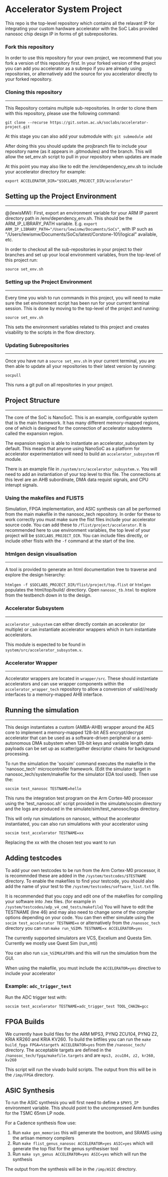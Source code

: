 # Accelerator System Project

This repo is the top-level repository which contains all the relavant IP for integrating your custom hardware accelerator with the SoC Labs provided nanosoc chip design IP in forms of git subrepositories.

### Fork this repository

In order to use this repository for your own project, we recommend that you fork a version of this repository first. In your forked version of the project you can add you accelerator as a subrepo if you are already using repositories, or alternatively add the source for you accelerator directly to your forked repository.

### Cloning this repository
---

This Repository contains multiple sub-repositories. In order to clone them with this repository, please use the following command:

`git clone --recurse https://git.soton.ac.uk/soclabs/accelerator-project.git`

At this stage you can also add your submodule with: 
`git submodule add`

After doing this you should update the projbranch file to include your repository name (as it appears in .gitmodules) and the branch. This will allow the set_env.sh script to pull in your repository when updates are made

At this point you may also like to edit the /env/dependency_env.sh to include your accelerator directory for example:

`export ACCELERATOR_DIR="$SOCLABS_PROJECT_DIR/accelerator"`


## Setting up the Project Environment
---

@(lewisMW): First, export an environment variable for your ARM IP parent directory path in /env/dependency_env.sh. This should be the ARM_IP_LIBRARY_PATH variable. E.g. `export ARM_IP_LIBRARY_PATH="/Users/lewismw/Documents/SoCs"`, with IP such as "/Users/lewismw/Documents/SoCs/latest/Corstone-101/logical" available, etc.

In order to checkout all the sub-repositories in your project to their branches and set up your local environment variables, from the top-level of this project run:

`source set_env.sh`

### Setting up the Project Environment
---

Every time you wish to run commands in this project, you will need to make sure the set environment script has been run for your current terminal session. This is done by moving to the top-level of the project and running:

`source set_env.sh` 

This sets the environment variables related to this project and creates visability to the scripts in the flow directory. 

### Updating Subrepositories
---

Once you have run a `source set_env.sh` in your current terminal, you are then able to update all your repositories to their latest version by running:

`socpull`

This runs a git pull on all repositories in your project.

## Project Structure
---

The core of the SoC is NanoSoC. This is an example, configurable system that is the main framework. It has many different memory-mapped regions, one of which is designed for the connection of accelerator subsystems called the expansion region.

The expansion region is able to instantiate an accelerator_subsystem by default. This means that anyone using NanoSoC as a platform for accelerator experimentation will need to build an `accelerator_subsystem` rtl module.

There is an example file in `/system/src/accelerator_subsystem.v`. You will need to add an instantiation of your top level to this file. The connections at this level are an AHB subordinate, DMA data requist signals, and CPU interupt signals.

### Using the makefiles and FLISTS

Simulation, FPGA implementation, and ASIC synthesis can all be performed from the main makefile in the nanosoc_tech repository. In order for these to work correctly you must make sure the flist files include your accelerator source code.
You can add these to `/flist/project/accelerator`. It is recommended here to use environment variables, the top level of your project will be `$SOCLABS_PROJECT_DIR`. You can include files directly, or include other flists with the `-f` command at the start of the line. 


### htmlgen design visualisation
---
A tool is provided to generate an html documentation tree to traverse and explore the design hierarchy:

`htmlgen -f $SOCLABS_PROJECT_DIR/flist/project/top.flist`
or
 `htmlgen`
populates the html/top/build/ directiory. Open `nanosoc_tb.html` to explore from the testbench down in to the design.


### Accelerator Subsystem
---
`accelerator_subsystem` can either directly contain an accelerator (or multiple) or can instantiate accelerator wrappers which in turn instantiate accelerators.

This module is expected to be found in `system/src/accelerator_subsystem.v`.

### Accelerator Wrapper
---
Accelerator wrappers are located in `wrapper/src`. These should instantiate accelerators and can use wrapper components within the `accelerator_wrapper_tech` repository to allow a conversion of valid//ready interfaces to a memory-mapped AHB interface.

## Running the simulation
---

This design instantiates a custom (AMBA-AHB) wrapper around the AES core to implement a memory-mapped 128-bit AES encrypt/decrypt accelerator that can be used as a software-driven peripheral or a semi-autonomous DMA subystem when 128-bit keys and variable length data payloads can be set up as scatter/gather descriptor chains for background processing.

To run the simulation the 'socsim' command executes the makefile in the 'nanosoc_tech' microcontroller framework. (Edit the simulator target in nanosoc_tech/system/makefile for the simulator EDA tool used). Then use the:

`socsim test_nanosoc TESTNAME=hello`

This runs the integration test program on the Arm Cortex-M0 processor using the 'test_nanosoc.sh' script provided in the simulate/socsim directory and the logs are produced in the simulate/sim/test_nanosoc/logs directory.

This will only run simulations on nanosoc, without the accelerator instantiated, you can also run simulations with your accelerator using

`socsim test_accelerator TESTNAME=xx`

Replacing the xx with the chosen test you want to run

## Adding testcodes

To add your own testcodes to be run from the Arm Cortex-M0 processor, it is recommnded these are added in the `/system/testcodes/$TESTNAME` directory.
To enable the makefiles to find your testcode, you should also add the name of your test to the `/system/testcodes/software_list.txt` file.

It is recommended that you copy and edit one of the makefiles for compiling your software into .hex files. (for example in `/system/testcodes/adp_v4_cmd_tests/makefile`) You will have to edit the TESTNAME (line 46) and may also need to change some of the compiler options depending on your code.
You can then either simulate using the `socim test_accelerator TESTNAME=x` or alternatively from the `/nanosoc_tech` directory you can run `make run_%SIM% TESTNAME=x ACCELERATOR=yes`

The currently supported simulators are VCS, Excelium and Questa Sim. Currently we mostly use Quest Sim (run_mti)

You can also run `sim_%SIMULATOR%` and this will run the simulation from the GUI.

When using the makefile, you must include the `ACCELERATOR=yes` directive to include your accelerator

### Example: `adc_trigger_test`

Run the ADC trigger test with:
```
socsim test_accelerator TESTNAME=adc_trigger_test TOOL_CHAIN=gcc
```

## FPGA Builds

We currently have build files for the ARM MPS3, PYNQ ZCU104, PYNQ Z2, KRIA KR260 and KRIA KV260. To build the bitfiles you can run the `make build_fpga FPGA=%target% ACCELERATOR=yes` from the `/nanosoc_tech/` directory. 
The acceptable targets are defined in the `/nanosoc_tech/fpga/makefile.targets` and are `mps3, zcu104, z2, kr260, kv260`

This script will run the vivado build scripts. The output from this will be in the `/imp/FPGA` directory. 

## ASIC Synthesis

To run the ASIC synthesis you will first need to define a `$PHYS_IP` environment variable. This should point to the uncompressed Arm bundles for the TSMC 65nm LP node. 

For a Cadence synthesis flow use:
1. Run `make gen_memories` this will generate the bootrom, and SRAMS using the artisan memory compilers
2. Run `make flist_genus_nanosoc ACCELERATOR=yes ASIC=yes` which will generate the top flist for the genus synthesiser tool
3. Run `make syn_genus ACCELERATOR=yes ASIC=yes` which will run the synthesis

The output from the synthesis will be in the `/imp/ASIC` directory.
